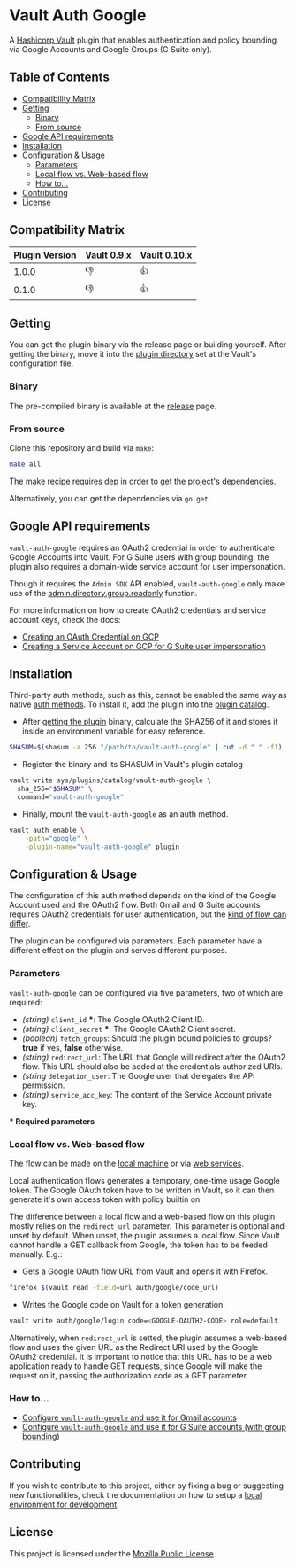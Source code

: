 # Vault Auth Google

A [Hashicorp Vault](https://github.com/hashicorp/vault) plugin that enables
authentication and policy bounding via Google Accounts and Google Groups (G
Suite only).


## Table of Contents

 - [Compatibility Matrix](#compatibility-matrix)
 - [Getting](#getting)
    - [Binary](#binary)
    - [From source](#from-source)
 - [Google API requirements](#google-api-requirements)
 - [Installation](#installation)
 - [Configuration & Usage](#configuration--usage)
    - [Parameters](#binary)
    - [Local flow vs. Web-based flow](#local-flow-vs-web-based-flow)
    - [How to...](#how-to)
 - [Contributing](#contributing)
 - [License](#license)


## Compatibility Matrix

| Plugin Version | Vault 0.9.x  | Vault 0.10.x |
|----------------|--------------|--------------|
| 1.0.0          | :thumbsdown: | :thumbsup:   |
| 0.1.0          | :thumbsdown: | :thumbsup:   |


## Getting

You can get the plugin binary via the release page or building yourself. After
getting the binary, move it into the [plugin
directory](https://www.vaultproject.io/guides/operations/plugin-backends.html)
set at the Vault's configuration file.

### Binary

The pre-compiled binary is available at the [release](https://github.com/erozario/vault-auth-google/releases) page.


### From source

Clone this repository and build via `make`:

```sh
make all
```

The make recipe requires [dep](https://github.com/golang/dep) in order to get
the project's dependencies.

Alternatively, you can get the dependencies via `go get`.


## Google API requirements

`vault-auth-google` requires an OAuth2 credential in order to authenticate
Google Accounts into Vault. For G Suite users with group bounding, the plugin
also requires a domain-wide service account for user impersonation.

Though it requires the `Admin SDK` API enabled, `vault-auth-google` only make
use of the [admin.directory.group.readonly](https://developers.google.com/admin-sdk/directory/v1/guides/authorizing)
function.

For more information on how to create OAuth2 credentials and service account
keys, check the docs:

* [Creating an OAuth Credential on GCP](docs/oauth.md)
* [Creating a Service Account on GCP for G Suite user impersonation](docs/service-account.md)


## Installation

Third-party auth methods, such as this, cannot be enabled the same way as
native [auth methods](https://www.vaultproject.io/docs/auth/index.html). To
install it, add the plugin into the [plugin
catalog](https://www.vaultproject.io/docs/internals/plugins.html#plugin-catalog).

* After [getting the plugin](#getting) binary, calculate the SHA256 of it and stores it
  inside an environment variable for easy reference.

```sh
SHASUM=$(shasum -a 256 "/path/to/vault-auth-google" | cut -d " " -f1)
```

* Register the binary and its SHASUM in Vault's plugin catalog

```sh
vault write sys/plugins/catalog/vault-auth-google \
  sha_256="$SHASUM" \
  command="vault-auth-google"
```

* Finally, mount the `vault-auth-google` as an auth method.

```sh
vault auth enable \
    -path="google" \
    -plugin-name="vault-auth-google" plugin
```


## Configuration & Usage

The configuration of this auth method depends on the kind of the Google Account
used and the OAuth2 flow. Both Gmail and G Suite accounts requires OAuth2
credentials for user authentication, but the [kind of flow can
differ](https://developers.google.com/identity/protocols/OAuth2).

The plugin can be configured via parameters. Each parameter have a different
effect on the plugin and serves different purposes.


### Parameters

`vault-auth-google` can be configured via five parameters, two of which are
required:

 - _(string)_ `client_id` __*__: The Google OAuth2 Client ID.
 - _(string)_ `client_secret` __*__: The Google OAuth2 Client secret.
 - _(boolean)_ `fetch_groups`: Should the plugin bound policies to groups? **true** if yes, **false** otherwise.
 - _(string)_ `redirect_url`: The URL that Google will redirect after the
     OAuth2 flow. This URL should also be added at the credentials authorized URIs.
 - _(string_ `delegation_user`: The Google user that delegates the API permission.
 - _(string)_ `service_acc_key`: The content of the Service Account private key.

__* Required parameters__


### Local flow vs. Web-based flow

The flow can be made on the [local
machine](https://developers.google.com/identity/protocols/OAuth2InstalledApp)
or via [web
services](https://developers.google.com/identity/protocols/OAuth2WebServer).

Local authentication flows generates a temporary, one-time usage Google token.
The Google OAuth token have to be written in Vault, so it can then generate
it's own access token with policy builtin on.

The difference between a local flow and a web-based flow on this plugin mostly
relies on the `redirect_url` parameter. This parameter is optional and unset by
default. When unset, the plugin assumes a local flow. Since Vault cannot handle
a GET callback from Google, the token has to be feeded manually. E.g.:

* Gets a Google OAuth flow URL from Vault and opens it with Firefox.

```sh
firefox $(vault read -field=url auth/google/code_url)
```

* Writes the Google code on Vault for a token generation.

```sh
vault write auth/google/login code=<GOOGLE-OAUTH2-CODE> role=default
```

Alternatively, when `redirect_url` is setted, the plugin assumes a web-based
flow and uses the given URL as  the Redirect URI used by the Google OAuth2
credential. It is important to notice that this URL has to be a web application
ready to handle GET requests, since Google will make the request on it, passing
the authorization code as a GET parameter.


### How to...

* [Configure `vault-auth-google` and use it for Gmail accounts](docs/gmail.md)
* [Configure `vault-auth-google` and use it for G Suite accounts (with group bounding)](docs/gsuite.md)


## Contributing

If you wish to contribute to this project, either by fixing a bug or suggesting
new functionalities, check the documentation on how to setup a [local
environment for development](docs/local-dev.md).


## License

This project is licensed under the [Mozilla Public License](LICENSE).
